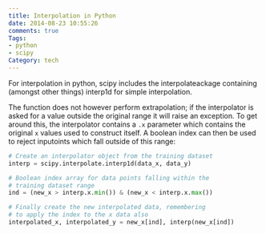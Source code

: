 ```yaml
---
title: Interpolation in Python
date: 2014-08-23 10:55:26
comments: true
Tags:
- python
- scipy
Category: tech
---
```


For interpolation in python, scipy includes the interpolateackage containing (amongst other things) interp1d for simple interpolation.

The function does not however perform extrapolation; if the interpolator is asked for a value outside the original range it will raise an exception. To get around this, the interpolator contains a `.x` parameter which contains the original `x` values used to construct itself. A boolean index can then be used to reject inputoints which fall outside of this range:

```python
# Create an interpolator object from the training dataset
interp = scipy.interpolate.interp1d(data_x, data_y)

# Boolean index array for data points falling within the 
# training dataset range
ind = (new_x > interp.x.min()) & (new_x < interp.x.max())

# Finally create the new interpolated data, remembering
# to apply the index to the x data also
interpolated_x, interpolated_y = new_x[ind], interp(new_x[ind])
```

